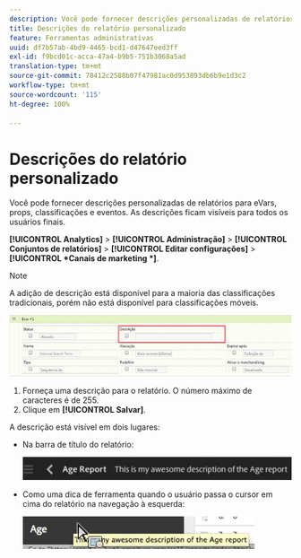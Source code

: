 ```yaml
---
description: Você pode fornecer descrições personalizadas de relatórios para eVars, props, classificações e eventos. As descrições ficam visíveis para todos os usuários finais.
title: Descrições do relatório personalizado
feature: Ferramentas administrativas
uuid: df7b57ab-4bd9-4465-bcd1-d47647eed3ff
exl-id: f9bcd01c-acca-47a4-b9b5-751b3068a5ad
translation-type: tm+mt
source-git-commit: 78412c2588b07f47981ac0d953893db6b9e1d3c2
workflow-type: tm+mt
source-wordcount: '115'
ht-degree: 100%

---
```


# Descrições do relatório personalizado

Você pode fornecer descrições personalizadas de relatórios para eVars, props, classificações e eventos. As descrições ficam visíveis para todos os usuários finais.

**[!UICONTROL Analytics]** > **[!UICONTROL Administração]** > **[!UICONTROL Conjuntos de relatórios]** > **[!UICONTROL Editar configurações]** > **[!UICONTROL *Canais de marketing *]**.

>[!NOTE]
>
>A adição de descrição está disponível para a maioria das classificações tradicionais, porém não está disponível para classificações móveis.

![](assets/report_descriptions.png)

1. Forneça uma descrição para o relatório. O número máximo de caracteres é de 255.
1. Clique em **[!UICONTROL Salvar]**.

A descrição está visível em dois lugares:

* Na barra de título do relatório:

   ![](assets/report_description_2.png)

* Como uma dica de ferramenta quando o usuário passa o cursor em cima do relatório na navegação à esquerda:

   ![](assets/report_description_3.png)
